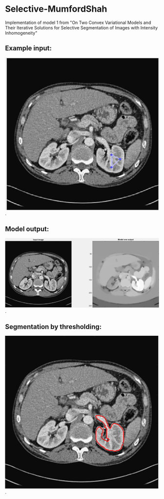 # Selective-MumfordShah
Implementation of model 1 from "On Two Convex Variational Models and Their Iterative Solutions for Selective Segmentation of Images with Intensity Inhomogeneity"




## Example input:
![Example output](input.png "Example input").

## Model output:
![Model output](exoutput.png "Example output").

## Segmentation by thresholding:
![Segmentation](contour.png "Segmentation").

